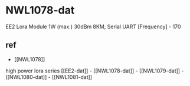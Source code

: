 
# NWL1078-dat 

EE2 Lora Module 1W (max.) 30dBm 8KM, Serial UART [Frequency] - 170





## ref 

- [[NWL1078]]

high power lora series [[EE2-dat]] - [[NWL1078-dat]] - [[NWL1079-dat]] - [[NWL1080-dat]] - [[NWL1081-dat]] 



